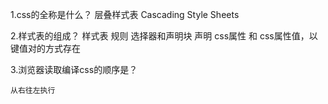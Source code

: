 
1.css的全称是什么？
    层叠样式表
    Cascading Style Sheets

2.样式表的组成？
    样式表
    规则
    选择器和声明块
    声明
    css属性 和 css属性值，以键值对的方式存在

3.浏览器读取编译css的顺序是？

    从右往左执行

